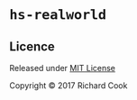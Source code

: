 # `hs-realworld`

## Licence

Released under [MIT License][licence]

Copyright &copy; 2017 Richard Cook

[licence]: LICENSE
